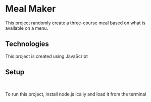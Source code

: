# Meal Maker

This project randomly create a three-course meal based on what is available on a menu.

<h2>Technologies </h2 <br>
<p>This project is created using JavaScript</p>

<h2>Setup</h2><br>
<p> To run this project, install node.js lcally and load it from the terminal

